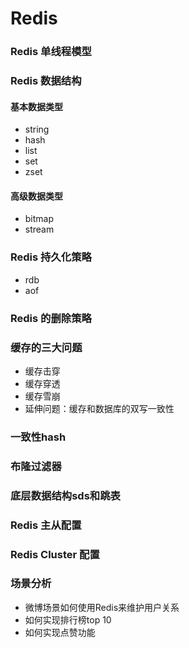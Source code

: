 # Redis

### Redis 单线程模型

### Redis 数据结构

#### 基本数据类型

* string
* hash
* list
* set
* zset

#### 高级数据类型

* bitmap
* stream

### Redis 持久化策略

* rdb
* aof

### Redis 的删除策略

### 缓存的三大问题

* 缓存击穿
* 缓存穿透
* 缓存雪崩
* 延伸问题：缓存和数据库的双写一致性

### 一致性hash

### 布隆过滤器

### 底层数据结构sds和跳表

### Redis 主从配置

### Redis Cluster 配置

### 场景分析

* 微博场景如何使用Redis来维护用户关系
* 如何实现排行榜top 10
* 如何实现点赞功能